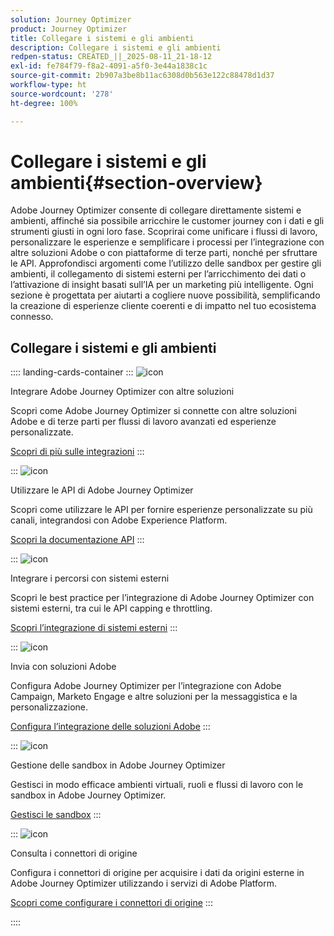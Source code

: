 ```yaml
---
solution: Journey Optimizer
product: Journey Optimizer
title: Collegare i sistemi e gli ambienti
description: Collegare i sistemi e gli ambienti
redpen-status: CREATED_||_2025-08-11_21-18-12
exl-id: fe784f79-f8a2-4091-a5f0-3e44a1838c1c
source-git-commit: 2b907a3be8b11ac6308d0b563e122c88478d1d37
workflow-type: ht
source-wordcount: '278'
ht-degree: 100%

---
```


# Collegare i sistemi e gli ambienti{#section-overview}

Adobe Journey Optimizer consente di collegare direttamente sistemi e ambienti, affinché sia possibile arricchire le customer journey con i dati e gli strumenti giusti in ogni loro fase. Scoprirai come unificare i flussi di lavoro, personalizzare le esperienze e semplificare i processi per l’integrazione con altre soluzioni Adobe o con piattaforme di terze parti, nonché per sfruttare le API. Approfondisci argomenti come l’utilizzo delle sandbox per gestire gli ambienti, il collegamento di sistemi esterni per l’arricchimento dei dati o l’attivazione di insight basati sull’IA per un marketing più intelligente. Ogni sezione è progettata per aiutarti a cogliere nuove possibilità, semplificando la creazione di esperienze cliente coerenti e di impatto nel tuo ecosistema connesso.

## Collegare i sistemi e gli ambienti

:::: landing-cards-container
:::
![icon](https://cdn.experienceleague.adobe.com/icons/puzzle-piece.svg)

Integrare Adobe Journey Optimizer con altre soluzioni

Scopri come Adobe Journey Optimizer si connette con altre soluzioni Adobe e di terze parti per flussi di lavoro avanzati ed esperienze personalizzate.

[Scopri di più sulle integrazioni](../using/integrations/ajo-integrations.md)
:::

:::
![icon](https://cdn.experienceleague.adobe.com/icons/code-branch.svg)

Utilizzare le API di Adobe Journey Optimizer

Scopri come utilizzare le API per fornire esperienze personalizzate su più canali, integrandosi con Adobe Experience Platform.

[Scopri la documentazione API](../using/configuration/ajo-apis.md)
:::

:::
![icon](https://cdn.experienceleague.adobe.com/icons/puzzle-piece.svg)

Integrare i percorsi con sistemi esterni

Scopri le best practice per l’integrazione di Adobe Journey Optimizer con sistemi esterni, tra cui le API capping e throttling.

[Scopri l’integrazione di sistemi esterni](external-systems-landing-page.md)
:::

:::
![icon](https://cdn.experienceleague.adobe.com/icons/puzzle-piece.svg)

Invia con soluzioni Adobe

Configura Adobe Journey Optimizer per l’integrazione con Adobe Campaign, Marketo Engage e altre soluzioni per la messaggistica e la personalizzazione.

[Configura l’integrazione delle soluzioni Adobe](adobe-solutions-landing-page.md)
:::

:::
![icon](https://cdn.experienceleague.adobe.com/icons/gear.svg)

Gestione delle sandbox in Adobe Journey Optimizer

Gestisci in modo efficace ambienti virtuali, ruoli e flussi di lavoro con le sandbox in Adobe Journey Optimizer.

[Gestisci le sandbox](sandbox-landing-page.md)
:::

:::
![icon](https://cdn.experienceleague.adobe.com/icons/circle-play.svg)

Consulta i connettori di origine

Configura i connettori di origine per acquisire i dati da origini esterne in Adobe Journey Optimizer utilizzando i servizi di Adobe Platform.

[Scopri come configurare i connettori di origine](../using/start/get-started-sources.md)
:::

::::
